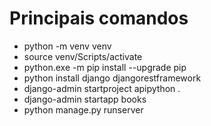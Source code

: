 # Principais comandos

- python -m venv venv
- source venv/Scripts/activate
- python.exe -m pip install --upgrade pip
- python install django djangorestframework
- django-admin startproject apipython .
- django-admin startapp books
- python manage.py runserver
